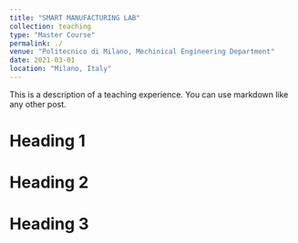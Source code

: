 ```yaml
---
title: "SMART MANUFACTURING LAB"
collection: teaching
type: "Master Course"
permalink: ./
venue: "Politecnico di Milano, Mechinical Engineering Department"
date: 2021-03-01
location: "Milano, Italy"
---
```


This is a description of a teaching experience. You can use markdown like any other post.

Heading 1
======

Heading 2
======

Heading 3
======
